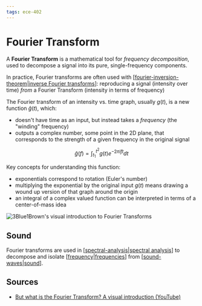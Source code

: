 ```yaml
---
tags: ece-402
---
```


# Fourier Transform

A **Fourier Transform** is a mathematical tool for _frequency decomposition_, used to decompose a signal into its pure, single-frequency components.

In practice, Fourier transforms are often used with [[fourier-inversion-theorem|inverse Fourier transforms]]: reproducing a signal (intensity over time) _from_ a Fourier Transform (intensity in terms of frequency)

The Fourier transform of an intensity vs. time graph, usually $g(t)$, is a new function $\hat{g}(t)$, which:

- doesn't have time as an input, but instead takes a _frequency_ (the "winding" frequency)
- outputs a complex number, some point in the 2D plane, that corresponds to the strength of a given frequency in the original signal

$$
\hat{g}(f) = \int^{t^2}_{t_1}g(t)e^{-2 \pi i f t} dt
$$

Key concepts for understanding this function:

- exponentials correspond to rotation (Euler's number)
- multiplying the exponential by the original input $g(t)$ means drawing a wound up version of that graph around the origin
- an integral of a complex valued function can be interpreted in terms of a center-of-mass idea

![3Blue1Brown's visual introduction to Fourier Transforms](/attachments/fourier-transform-visual-example.png)

## Sound

Fourier transforms are used in [[spectral-analysis|spectral analysis]] to decompose and isolate [[frequency|frequencies]] from [[sound-waves|sound]].

## Sources

- [But what is the Fourier Transform? A visual introduction (YouTube)](https://www.youtube.com/watch?v=spUNpyF58BY)

[//begin]: # "Autogenerated link references for markdown compatibility"
[fourier-inversion-theorem|inverse Fourier transforms]: fourier-inversion-theorem "Fourier Inversion Theorem"
[spectral-analysis|spectral analysis]: spectral-analysis "Spectral Analysis"
[frequency|frequencies]: frequency "Frequency"
[sound-waves|sound]: sound-waves "Sound Waves"
[//end]: # "Autogenerated link references"
